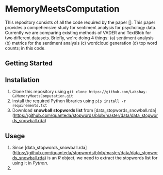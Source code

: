 # MemoryMeetsComputation

This repository consists of all the code required by the paper []. This paper provides a compehensive study for sentiment analysis for psychology data. Currently we are comparing existing methods of VADER and TextBlob for two different datasets. Briefly, we're doing 4 things: (a) sentiment analysis (b) metrics for the sentiment analysis (c) wordcloud generation (d) top word counts; in this code.

## Getting Started

## Installation

1. Clone this repository using
   `git clone https://github.com/Lakshay-G/MemoryMeetsComputation.git`
2. Install the required Python libraries using
   `pip install -r requirements.txt`
3. Download **snowball stopwords list** from [data_stopwords_snowball.rda] (https://github.com/quanteda/stopwords/blob/master/data/data_stopwords_snowball.rda)

## Usage

1. Since [data_stopwords_snowball.rda] (https://github.com/quanteda/stopwords/blob/master/data/data_stopwords_snowball.rda) is an _R_ object, we need to extract the stopwords list for using it in _Python_.
2.

